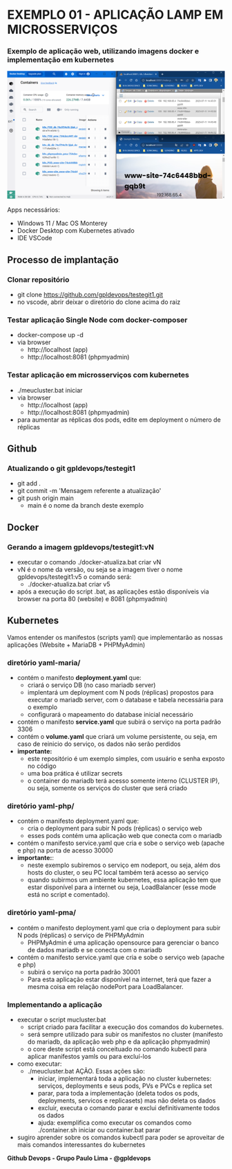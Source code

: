 # EXEMPLO 01 - APLICAÇÃO LAMP EM MICROSSERVIÇOS
### Exemplo de aplicação web, utilizando imagens docker e implementação em kubernetes
![ScreenShot](img.png)

Apps necessários:
* Windows 11 / Mac OS Monterey
* Docker Desktop com Kubernetes ativado
* IDE VSCode


## Processo de implantação

### Clonar repositório
* git clone https://github.com/gpldevops/testegit1.git
* no vscode, abrir deixar o diretório do clone acima do raiz

### Testar aplicação Single Node com docker-composer
* docker-compose up -d
* via browser
  + http://localhost (app)
  + http://localhost:8081 (phpmyadmin)

### Testar aplicação em microsserviços com kubernetes
* ./meucluster.bat iniciar
* via browser
  + http://localhost (app)
  + http://localhost:8081 (phpmyadmin)
* para aumentar as réplicas dos pods, edite em deployment o número de réplicas

## Github

### Atualizando o git gpldevops/testegit1
* git add .
* git commit -m 'Mensagem referente a atualização'
* git push origin main
  + main é o nome da branch deste exemplo

## Docker
### Gerando a imagem gpldevops/testegit1:vN
* executar o comando ./docker-atualiza.bat criar vN
* vN é o nome da versão, ou seja se a imagem tiver o nome gpldevops/testegit1:v5 o comando será:
  + ./docker-atualiza.bat criar v5
* após a execução do script .bat, as aplicações estão disponíveis via browser na porta 80 (website) e 8081 (phpmyadmin)

## Kubernetes

Vamos entender os manifestos (scripts yaml) que implementarão as nossas aplicações (Website + MariaDB + PHPMyAdmin)
### diretório yaml-maria/
* contém o manifesto **deployment.yaml** que:
  + criará o serviço DB (no caso mariadb server) 
  + implentará um deployment com N pods (réplicas) propostos para executar o mariadb server, com o database e tabela necessária para o exemplo
  + configurará o mapeamento do database inicial necessário
* contém o manifesto **service.yaml** que subirá o serviço na porta padrão 3306
* contém o **volume.yaml** que criará um volume persistente, ou seja, em caso de reinicio do serviço, os dados não serão perdidos
* **importante:** 
  + este repositório é um exemplo simples, com usuário e senha exposto no código
  + uma boa prática é utilizar secrets
  + o container do mariadb terá acesso somente interno (CLUSTER IP), ou seja, somente os serviços do cluster que será criado

### diretório yaml-php/
* contém o manifesto deployment.yaml que:
  + cria o deployment para subir N pods (réplicas) o serviço web
  + esses pods contém uma aplicação web que conecta com o mariadb 
* contém o manifesto service.yaml que cria e sobe o serviço web (apache e php) na porta de acesso 30000
* **importante:**:
  + neste exemplo subiremos o serviço em nodeport, ou seja, além dos hosts do cluster, o seu PC local também terá acesso ao serviço
  + quando subirmos um ambiente kubernetes, essa aplicação tem que estar disponível para a internet ou seja, LoadBalancer (esse mode está no script e comentado). 

### diretório yaml-pma/
* contém o manifesto deployment.yaml que cria o deployment para subir N pods (réplicas) o serviço de PHPMyAdmin
  + PHPMyAdmin é uma aplicação opensource para gerenciar o banco de dados mariadb e se conecta com o mariadb
* contém o manifesto service.yaml que cria e sobe o serviço web (apache e php)
  + subirá o serviço na porta padrão 30001
  + Para esta aplicação estar disponível na internet, terá que fazer a mesma coisa em relação nodePort para LoadBalancer.
  
### Implementando a aplicação
* executar o script mucluster.bat
  + script criado para facilitar a execução dos comandos do kubernetes.
  + será sempre utilizado para subir os manifestos no cluster (manifesto do mariadb, da aplicação web php e da aplicação phpmyadmin)
  + o core deste script está conceituado no comando kubectl para aplicar manifestos yamls ou para excluí-los
* como executar:
  + ./meucluster.bat AÇÃO. Essas ações são:
    + iniciar, implementará toda a aplicação no cluster kubernetes: serviços, deployments e seus pods, PVs e PVCs e replica set
    + parar, para toda a implementação (deleta todos os pods, deployments, servicos e replicasets) mas não deleta os dados
    + excluir, executa o comando parar e exclui definitivamente todos os dados
    + ajuda: exemplifica como executar os comandos como ./container.sh iniciar ou container.bat parar 
* sugiro aprender sobre os comandos kubectl para poder se aproveitar de mais comandos interessantes do kubernetes


**Github Devops - Grupo Paulo Lima - @gpldevops**
